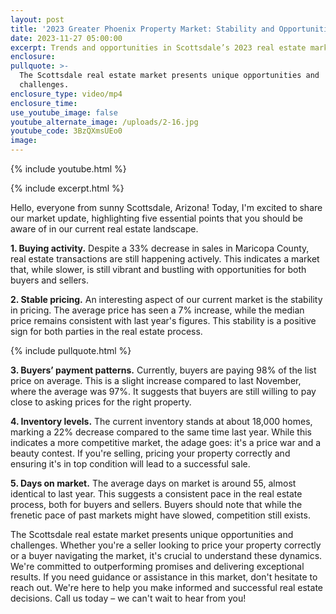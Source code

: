 ```yaml
---
layout: post
title: '2023 Greater Phoenix Property Market: Stability and Opportunities'
date: 2023-11-27 05:00:00
excerpt: Trends and opportunities in Scottsdale’s 2023 real estate market.
enclosure:
pullquote: >-
  The Scottsdale real estate market presents unique opportunities and
  challenges.
enclosure_type: video/mp4
enclosure_time:
use_youtube_image: false
youtube_alternate_image: /uploads/2-16.jpg
youtube_code: 3BzQXmsUEo0
image:
---
```

{% include youtube.html %}

{% include excerpt.html %}

Hello, everyone from sunny Scottsdale, Arizona! Today, I'm excited to share our market update, highlighting five essential points that you should be aware of in our current real estate landscape.

**1\. Buying activity.** Despite a 33% decrease in sales in Maricopa County, real estate transactions are still happening actively. This indicates a market that, while slower, is still vibrant and bustling with opportunities for both buyers and sellers.

**2\. Stable pricing.** An interesting aspect of our current market is the stability in pricing. The average price has seen a 7% increase, while the median price remains consistent with last year's figures. This stability is a positive sign for both parties in the real estate process.

{% include pullquote.html %}

**3\. Buyers’ payment patterns.** Currently, buyers are paying 98% of the list price on average. This is a slight increase compared to last November, where the average was 97%. It suggests that buyers are still willing to pay close to asking prices for the right property.

**4\. Inventory levels.** The current inventory stands at about 18,000 homes, marking a 22% decrease compared to the same time last year. While this indicates a more competitive market, the adage goes: it's a price war and a beauty contest. If you're selling, pricing your property correctly and ensuring it's in top condition will lead to a successful sale.

**5\. Days on market.** The average days on market is around 55, almost identical to last year. This suggests a consistent pace in the real estate process, both for buyers and sellers. Buyers should note that while the frenetic pace of past markets might have slowed, competition still exists.

The Scottsdale real estate market presents unique opportunities and challenges. Whether you're a seller looking to price your property correctly or a buyer navigating the market, it's crucial to understand these dynamics. We're committed to outperforming promises and delivering exceptional results. If you need guidance or assistance in this market, don't hesitate to reach out. We're here to help you make informed and successful real estate decisions. Call us today – we can't wait to hear from you!